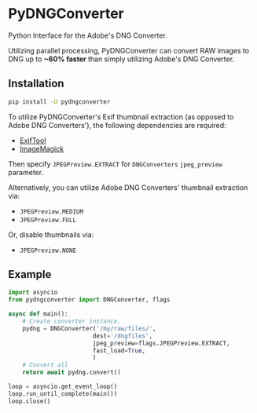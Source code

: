 # PyDNGConverter

Python Interface for the Adobe's DNG Converter.

Utilizing parallel processing,
PyDNGConverter can convert RAW images to DNG up to **~60% faster** than simply utilizing Adobe's DNG Converter.

## Installation

```sh
pip install -U pydngconverter
```

To utilize PyDNGConverter's Exif thumbnail extraction (as opposed to Adobe DNG Converters'), the following dependencies are required:
- [ExifTool](https://exiftool.org/)
- [ImageMagick](https://docs.wand-py.org/en/0.6.2/guide/install.html)

Then specify `JPEGPreview.EXTRACT` for `DNGConverters` `jpeg_preview` parameter.

Alternatively, you can utilize Adobe DNG Converters' thumbnail extraction via:
 - `JPEGPreview.MEDIUM`
 - `JPEGPreview.FULL`

Or, disable thumbnails via:
 - `JPEGPreview.NONE`

## Example

```python
import asyncio
from pydngconverter import DNGConverter, flags

async def main():
    # Create converter instance.
    pydng = DNGConverter('/my/raw/files/',
                        dest='/dngfiles',
                        jpeg_preview=flags.JPEGPreview.EXTRACT,
                        fast_load=True,
                        )
    # Convert all
    return await pydng.convert()

loop = asyncio.get_event_loop()
loop.run_until_complete(main())
loop.close()

```
